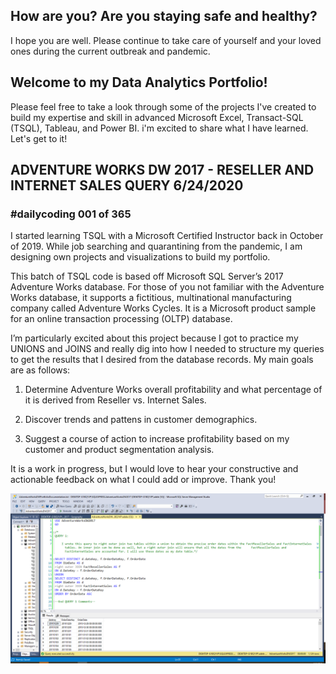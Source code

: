 ## How are you? Are you staying safe and healthy? 
I hope you are well. Please continue to take care of yourself and your loved ones during the current outbreak and pandemic. 

## Welcome to my Data Analytics Portfolio! 
Please feel free to take a look through some of the projects I've created to build my expertise and skill in advanced Microsoft Excel, Transact-SQL (TSQL), Tableau, and Power BI. i'm excited to share what I have learned. Let's get to it! 

 
## ADVENTURE WORKS DW 2017 - RESELLER AND INTERNET SALES QUERY                                                                                                    6/24/2020

### #dailycoding 001 of 365

I started learning TSQL with a Microsoft Certified Instructor back in October of 2019. While job searching and quarantining from the pandemic, I am designing own projects and visualizations to build my portfolio. 

This batch of TSQL code is based off Microsoft SQL Server’s 2017 Adventure Works database. For those of you not familiar with the Adventure Works database, it supports a fictitious, multinational manufacturing company called Adventure Works Cycles. It is a Microsoft product sample for an online transaction processing (OLTP) database. 

I’m particularly excited about this project because I got to practice my UNIONS and JOINS and really dig into how I needed to structure my queries to get the results that I desired from the database records. My main goals are as follows: 


  1.	Determine Adventure Works overall profitability and what percentage of it is derived from Reseller vs. Internet Sales.

  2.	Discover trends and pattens in customer demographics.  

  3.	Suggest a course of action to increase profitability based on my customer and product segmentation analysis. 


It is a work in progress, but I would love to hear your constructive and actionable feedback on what I could add or improve. Thank you! 


![UNION AND JOIN PICTURE](images/LinkedIn_AdventureWorks.PNG "UNION AND JOINS")

